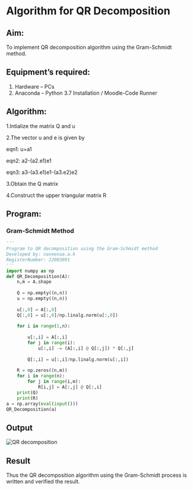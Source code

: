 # Algorithm for QR Decomposition
## Aim:
To implement QR decomposition algorithm using the Gram-Schmidt method.
## Equipment’s required:
1.	Hardware – PCs
2.	Anaconda – Python 3.7 Installation / Moodle-Code Runner
## Algorithm:
1.Intialize the matrix Q and u

2.The vector u and e is given by

eqn1: u=a1

eqn2: a2-(a2.e1)e1

eqn3: a3-(a3.e1)e1-(a3.e2)e2

3.Obtain the Q matrix

4.Construct the upper triangular matrix R


## Program:
### Gram-Schmidt Method
```python
''' 
Program to QR decomposition using the Gram-Schmidt method
Developed by: naveenaa.a.k
RegisterNumber: 22003091
'''
import numpy as np
def QR_Decomposition(A):
    n,m = A.shape
    
    Q = np.empty((n,n))
    u = np.empty((n,n))
    
    u[:,0] = A[:,0]
    Q[:,0] = u[:,0]/np.linalg.norm(u[:,0])
    
    for i in range(1,n):
        
        u[:,i] = A[:,i]
        for j in range(i):
            u[:,i] -= (A[:,i] @ Q[:,j]) * Q[:,j]
            
        Q[:,i] = u[:,i]/np.linalg.norm(u[:,i])
        
    R = np.zeros((n,m))
    for i in range(n):
        for j in range(i,m):
            R[i,j] = A[:,j] @ Q[:,i]
    print(Q)
    print(R)
a = np.array(eval(input()))
QR_Decomposition(a)
```

## Output
![QR decomposition](https://user-images.githubusercontent.com/113497406/192082534-f3cdbb2c-6dd9-4cae-9a17-779d5483b191.png)

## Result
Thus the QR decomposition algorithm using the Gram-Schmidt process is written and verified the result.

